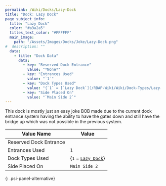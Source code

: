 ```yaml
---
permalink: /Wiki/Docks/Lazy-Dock
title: "Dock: Lazy Dock"
page_subject_info:
  title: "Lazy Dock"
  color: "#a3a2a5"
  titles_text_color: "#FFFFFF"
  main_image:
    path: "/Assets/Images/Docks/Joke/Lazy-Dock.png"
#  description: ""
  data:
    - title: "Dock Data"
      data:
        - key: "Reserved Dock Entrance"
          value: "*None*"
        - key: "Entrances Used"
          value: "`1`"
        - key: "Dock Types Used"
          value: "{`1` = [`Lazy Dock`](/RBAP-Wiki/Wiki/Dock-Types/Lazy-Dock)}"
        - key: "Side Placed On"
          value: "`Main Side 2`"
---
```


This dock is mostly just an easy joke BOB made due to the current dock entrance system having the ability to have the gates down and still have the bridge up which was not possible in the previous system.

| Value Name             | Value |
|-|-|
| Reserved Dock Entrance |  |
| Entrances Used         | `1` |
| Dock Types Used        | {`1` = [`Lazy Dock`](/RBAP-Wiki/Wiki/Dock-Types/Lazy-Dock)} |
| Side Placed On         | `Main Side 2` |
{: .psi-panel-alternative}

<img class="dock-image" src="/RBAP-Wiki/Assets/Images/Docks/Joke/Lazy-Dock.png" alt="">